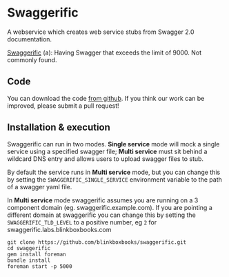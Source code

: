 # Swaggerific

A webservice which creates web service stubs from Swagger 2.0 documentation.

[Swaggerific](http://www.urbandictionary.com/define.php?term=Swaggerific&defid=5908632) (a): Having Swagger that exceeds the limit of 9000. Not commonly found.

## Code

You can download the code [from github](https://github.com/blinkboxbooks/swaggerific). If you think our work can be improved, please submit a pull request!

## Installation & execution

Swaggerific can run in two modes. **Single service** mode will mock a single service using a specified swagger file; **Multi service** must sit behind a wildcard DNS entry and allows users to upload swagger files to stub.

By default the service runs in **Multi service** mode, but you can change this by setting the `SWAGGERIFIC_SINGLE_SERVICE` environment variable to the path of a swagger yaml file.

In **Multi service** mode swaggerific assumes you are running on a 3 component domain (eg. swaggerific.example.com). If you are pointing a different domain at swaggerific you can change this by setting the `SWAGGERIFIC_TLD_LEVEL` to a positive number, eg `2` for swaggerific.labs.blinkboxbooks.com

```
git clone https://github.com/blinkboxbooks/swaggerific.git
cd swaggerific
gem install foreman
bundle install
foreman start -p 5000
```